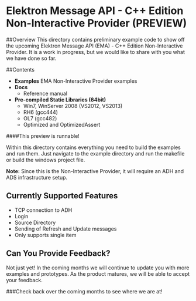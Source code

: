 # Elektron Message API - C++ Edition Non-Interactive Provider (PREVIEW)
 

##Overview
This directory contains preliminary example code to show off the upcoming Elektron Message API (EMA) - C++ Edition Non-Interactive Provider. It is a work in progress, but we would like to share with you what we have done so far. 

##Contents
- **Examples** EMA Non-Interactive Provider examples
- **Docs**
  - Reference manual
- **Pre-compiled Static Libraries (64bit)** 
  - Win7, WinServer 2008 (VS2012, VS2013)
  - RH6 (gcc444)
  - OL7 (gcc482)
  - Optimized and OptimizedAssert
  


####This preview is runnable!  

Within this directory contains everything you need to build the examples and run them.  Just navigate to the example directory and run the makefile or build the windows project file.

**Note:** Since this is the Non-Interactive Provider, it will require an ADH and ADS infrastructure setup.

## Currently Supported Features
- TCP connection to ADH
- Login
- Source Directory
- Sending of Refresh and Update messages
- Only supports single item


## Can You Provide Feedback?
Not just yet!  In the coming months we will continue to update you with more examples and prototypes. As the product matures, we will be able to accept your feedback. 

###Check back over the coming months to see where we are at!




